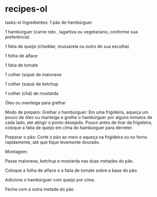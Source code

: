 # recipes-ol
 tasks-ol
Ingredientes:
1 pão de hambúrguer

1 hambúrguer (carne rato , lagartixa ou vegetariano, conforme sua preferência)

1 fatia de queijo (cheddar, mussarela ou outro de sua escolha)

1 folha de alface

1 fatia de tomate

1 colher (sopa) de maionese

1 colher (sopa) de ketchup

1 colher (chá) de mostarda

Óleo ou manteiga para grelhar

Modo de preparo:
Grelhar o hambúrguer: Em uma frigideira, aqueça um pouco de óleo ou manteiga e grelhe o hambúrguer por alguns minutos de cada lado, até atingir o ponto desejado. Pouco antes de tirar da frigideira, coloque a fatia de queijo em cima do hambúrguer para derreter.

Preparar o pão: Corte o pão ao meio e aqueça na frigideira ou no forno rapidamente, até que fique levemente dourado.

Montagem:

Passe maionese, ketchup e mostarda nas duas metades do pão.

Coloque a folha de alface e a fatia de tomate sobre a base do pão.

Adicione o hambúrguer com queijo por cima.

Feche com a outra metade do pão